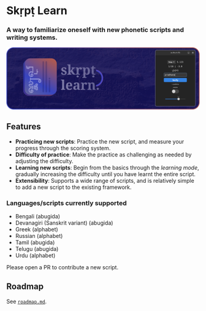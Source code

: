 # Skṛpṭ Learn

### A way to familiarize oneself with new phonetic scripts and writing systems.

![./assets/icon_banner.png](./assets/icon_banner.png)

## Features

- **Practicing new scripts**: Practice the new script, and measure your progress through the scoring system.
- **Difficulty of practice**: Make the practice as challenging as needed by adjusting the difficulty.
- **Learning new scripts**: Begin from the basics through the _learning mode_, gradually increasing the difficulty until you have learnt the entire script.
- **Extensibility**: Supports a wide range of scripts, and is relatively simple to add a new script to the existing framework.

### Languages/scripts currently supported

- Bengali (abugida)
- Devanagiri (Sanskrit variant) (abugida)
- Greek (alphabet)
- Russian (alphabet)
- Tamil (abugida)
- Telugu (abugida)
- Urdu (alphabet)

Please open a PR to contribute a new script.

## Roadmap

See [`roadmap.md`](./roadmap.md).
